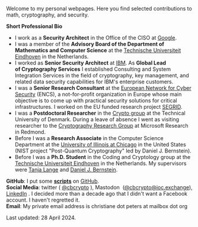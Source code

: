 Welcome to my personal webpages. Here you find selected contributions to math, cryptography, and security.

**Short Professional Bio**

- I work as a **Security Architect** in the Office of the CISO at [Google](https://cloud.google.com/solutions/security/leaders/).
- I was a member of the **Advisory Board of the Department of Mathematics and Computer Science** at the [Technische Universiteit Eindhoven](http://w3.tue.nl/en/) in the Netherlands.
- I worked as **Senior Security Architect** at [IBM](http://securityintelligence.com/). As **Global Lead of Cryptography Services** I established Consulting and System Integration Services in the field of cryptography, key management, and related data security capabilities for IBM's enterprise customers.
- I was a **Senior Research Consultant** at the [European Network for Cyber Security](http://www.encs.eu) (ENCS), a not-for-profit organization in Europe whose main objective is to come up with practical security solutions for critical infrastructures. I worked on the EU funded research project [SEGRID](http://www.segrid.eu/).
- I was a **Postdoctoral Researcher** in the [Crypto group](http://www2.mat.dtu.dk/people/Lars.R.Knudsen/crypto/) at the Technical University of Denmark. During a leave of absence I went as visiting researcher to the [Cryptography Research Group](http://research.microsoft.com/en-us/groups/crypto/) at Microsoft Research in Redmond.
- Before I was a **Research Associate** in the Computer Science Department at the [University of Illinois at Chicago](http://www.cs.uic.edu/) in the United States (NIST project "Post-Quantum Cryptography" led by Daniel J. Bernstein).
- Before I was a **Ph.D. Student** in the Coding and Cryptology group at the [Technische Universiteit Eindhoven](http://w3.tue.nl/en/) in the Netherlands. My supervisors were [Tanja Lange](https://www.hyperelliptic.org/tanja/) and [Daniel J. Bernstein](https://cr.yp.to/djb.html).

**GitHub**: I put some **[scripts](https://cbcrypto.org/publications/scripts/)** on [GitHub](https://github.com/christianepeters).  
**Social Media**: twitter ( [@cbcrypto](https://twitter.com/cbcrypto) ), Mastodon  ([@cbcrypto@ioc.exchange](https://ioc.exchange/@cbcrypto)), [LinkedIn](https://www.linkedin.com/in/christianepeters) . I decided more than a decade ago that I didn't want a Facebook account. I haven't regretted it.  
**Email**: My private email address is christiane dot peters at mailbox dot org


Last updated: 28 April 2024.
